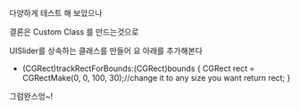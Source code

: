 다양하게 테스트 해 보았으나 

결론은 Custom Class 를 만드는것으로

UISlider를 상속하는 클래스를 만들어 요 아래를 추가해본다

- (CGRect)trackRectForBounds:(CGRect)bounds { 
CGRect rect = CGRectMake(0, 0, 100, 30);//change it to any size you want 
return rect; 
}


그럼완스엉~!
